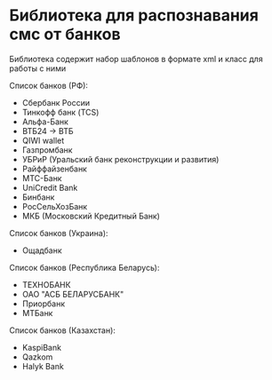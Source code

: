 # Библиотека для распознавания смс от банков
Библиотека содержит набор шаблонов в формате xml и класс для работы с ними

Список банков (РФ):
* Сбербанк России
* Тинкофф банк (TCS)
* Альфа-Банк
* ВТБ24 -> ВТБ
* QIWI wallet
* Газпромбанк
* УБРиР (Уральский банк реконструкции и развития)
* Райффайзенбанк
* МТС-Банк
* UniCredit Bank
* Бинбанк
* РосСельХозБанк
* МКБ (Московский Кредитный Банк)

Список банков (Украина):
* Ощадбанк

Список банков (Республика Беларусь):
* ТЕХНОБАНК
* ОАО "АСБ БЕЛАРУСБАНК"
* Приорбанк
* МТБанк

Список банков (Казахстан):
* KaspiBank
* Qazkom
* Halyk Bank

